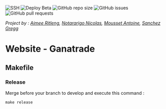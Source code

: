 ![SSH](https://github.com/Ganatrade/www/workflows/SSH/badge.svg?branch=master)
![Deploy Beta](https://github.com/Ganatrade/www/workflows/Deploy%20Beta/badge.svg?branch=develop)
![GitHub repo size](https://img.shields.io/github/repo-size/ganatrade/www)
![GitHub issues](https://img.shields.io/github/issues-raw/ganatrade/www)
![GitHub pull requests](https://img.shields.io/github/issues-pr-raw/ganatrade/www)


_Project by : 
[Aimee Ritleng](https://github.com/Aimee-RTLNG), 
[Notararigo Nicolas](https://github.com/Neerfix), 
[Mousset Antoine](https://github.com/nrgix2), 
[Sanchez Gregg](https://github.com/Arty3P)_
# Website - Ganatrade

## Makefile

### Release
Merge before your branch to develop and execute this command :
```
make release
```
